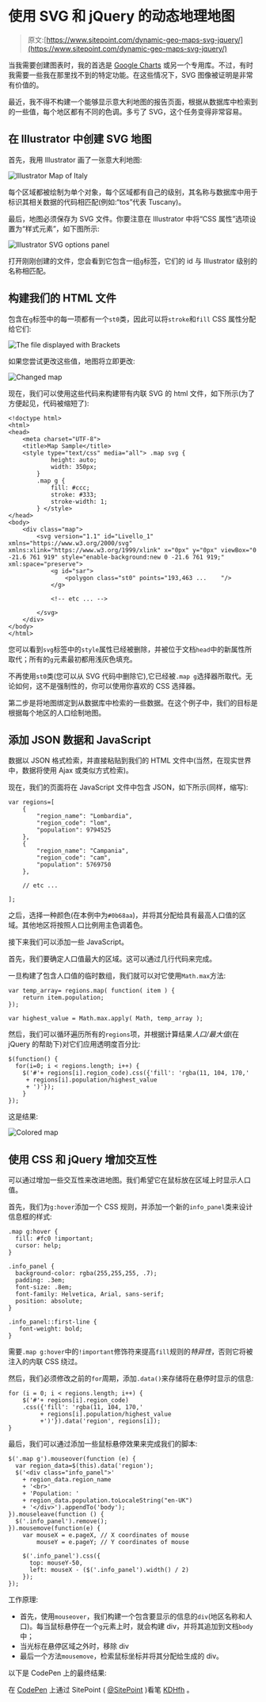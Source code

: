 # 使用 SVG 和 jQuery 的动态地理地图

> 原文:[https://www.sitepoint.com/dynamic-geo-maps-svg-jquery/](https://www.sitepoint.com/dynamic-geo-maps-svg-jquery/)

当我需要创建图表时，我的首选是 [Google Charts](https://developers.google.com/chart/) 或另一个专用库。不过，有时我需要一些我在那里找不到的特定功能。在这些情况下，SVG 图像被证明是非常有价值的。

最近，我不得不构建一个能够显示意大利地图的报告页面，根据从数据库中检索到的一些值，每个地区都有不同的色调。多亏了 SVG，这个任务变得非常容易。

## 在 Illustrator 中创建 SVG 地图

首先，我用 Illustrator 画了一张意大利地图:

![Illustrator Map of Italy](../Images/4f173a929dcc2bb82dd4098753f033e0.png)

每个区域都被绘制为单个对象，每个区域都有自己的级别，其名称与数据库中用于标识其相关数据的代码相匹配(例如:“tos”代表 Tuscany)。

最后，地图必须保存为 SVG 文件。你要注意在 Illustrator 中将“CSS 属性”选项设置为“样式元素”，如下图所示:

![Illustrator SVG options panel](../Images/9792950a42ae579058a4d4e66ffaefac.png)

打开刚刚创建的文件，您会看到它包含一组`g`标签，它们的 id 与 Illustrator 级别的名称相匹配。

## 构建我们的 HTML 文件

包含在`g`标签中的每一项都有一个`st0`类，因此可以将`stroke`和`fill` CSS 属性分配给它们:

![The file displayed with Brackets](../Images/133576a3c1ce63e88bc34d6cd3ec3cc0.png)

如果您尝试更改这些值，地图将立即更改:

![Changed map](../Images/b7f33dabe3f32e3c74fc401107ee158a.png)

现在，我们可以使用这些代码来构建带有内联 SVG 的 html 文件，如下所示(为了方便起见，代码被缩短了):

```
<!doctype html>
<html>
<head>
    <meta charset="UTF-8">
    <title>Map Sample</title>
    <style type="text/css" media="all"> .map svg {
            height: auto;
            width: 350px;
        }
        .map g {
            fill: #ccc;
            stroke: #333;
            stroke-width: 1;
        } </style>
</head>
<body>
    <div class="map">
        <svg version="1.1" id="Livello_1" xmlns="https://www.w3.org/2000/svg" xmlns:xlink="https://www.w3.org/1999/xlink" x="0px" y="0px" viewBox="0 -21.6 761 919" style="enable-background:new 0 -21.6 761 919;" xml:space="preserve">
            <g id="sar">
                <polygon class="st0" points="193,463 ...    "/>
            </g>

            <!-- etc ... -->

        </svg>
    </div>
</body>
</html>
```

您可以看到`svg`标签中的`style`属性已经被删除，并被位于文档`head`中的新属性所取代；所有的`g`元素最初都用浅灰色填充。

不再使用`st0`类(您可以从 SVG 代码中删除它),它已经被`.map g`选择器所取代。无论如何，这不是强制性的，你可以使用你喜欢的 CSS 选择器。

第二步是将地图绑定到从数据库中检索的一些数据。在这个例子中，我们的目标是根据每个地区的人口绘制地图。

## 添加 JSON 数据和 JavaScript

数据以 JSON 格式检索，并直接粘贴到我们的 HTML 文件中(当然，在现实世界中，数据将使用 Ajax 或类似方式检索)。

现在，我们的页面将在 JavaScript 文件中包含 JSON，如下所示(同样，缩写):

```
var regions=[
    {
        "region_name": "Lombardia",
        "region_code": "lom",
        "population": 9794525
    },
    {
        "region_name": "Campania",
        "region_code": "cam",
        "population": 5769750
    },

    // etc ...

];
```

之后，选择一种颜色(在本例中为`#0b68aa`)，并将其分配给具有最高人口值的区域。其他地区将按照人口比例用主色调着色。

接下来我们可以添加一些 JavaScript。

首先，我们要确定人口值最大的区域。这可以通过几行代码来完成。

一旦构建了包含人口值的临时数组，我们就可以对它使用`Math.max`方法:

```
var temp_array= regions.map( function( item ) {
    return item.population;
});

var highest_value = Math.max.apply( Math, temp_array );
```

然后，我们可以循环遍历所有的`regions`项，并根据计算结果*人口/最大值*(在 jQuery 的帮助下)对它们应用透明度百分比:

```
$(function() {
  for(i=0; i < regions.length; i++) {
    $('#'+ regions[i].region_code).css({'fill': 'rgba(11, 104, 170,' 
     + regions[i].population/highest_value 
     + ')'});
    }
});
```

这是结果:

![Colored map](../Images/cd245a00d8c53b68a63b2c09dae9c9a2.png)

## 使用 CSS 和 jQuery 增加交互性

可以通过增加一些交互性来改进地图。我们希望它在鼠标放在区域上时显示人口值。

首先，我们为`g:hover`添加一个 CSS 规则，并添加一个新的`info_panel`类来设计信息框的样式:

```
.map g:hover {
  fill: #fc0 !important;
  cursor: help;
}

.info_panel {
  background-color: rgba(255,255,255, .7);
  padding: .3em;
  font-size: .8em;
  font-family: Helvetica, Arial, sans-serif;
  position: absolute;
}

.info_panel::first-line {
   font-weight: bold;   
}
```

需要`.map g:hover`中的`!important`修饰符来提高`fill`规则的*特异性*，否则它将被注入的内联 CSS 绕过。

然后，我们必须修改之前的`for`周期，添加`.data()`来存储将在悬停时显示的信息:

```
for (i = 0; i < regions.length; i++) {
    $('#'+ regions[i].region_code)
    .css({'fill': 'rgba(11, 104, 170,' 
         + regions[i].population/highest_value 
         +')'}).data('region', regions[i]);
}
```

最后，我们可以通过添加一些鼠标悬停效果来完成我们的脚本:

```
$('.map g').mouseover(function (e) {
  var region_data=$(this).data('region');
  $('<div class="info_panel">' 
    + region_data.region_name 
    + '<br>' 
    + 'Population: ' 
    + region_data.population.toLocaleString("en-UK")
    + '</div>').appendTo('body');
}).mouseleave(function () {
  $('.info_panel').remove();
}).mousemove(function(e) {
    var mouseX = e.pageX, // X coordinates of mouse
        mouseY = e.pageY; // Y coordinates of mouse

    $('.info_panel').css({
      top: mouseY-50,
      left: mouseX - ($('.info_panel').width() / 2)
    });
});
```

工作原理:

*   首先，使用`mouseover`，我们构建一个包含要显示的信息的`div`(地区名称和人口)。每当鼠标悬停在一个`g`元素上时，就会构建 div，并将其追加到文档`body`中；
*   当光标在悬停区域之外时，移除 div
*   最后一个方法`mousemove`，检索鼠标坐标并将其分配给生成的 div。

以下是 CodePen 上的最终结果:

在 [CodePen](http://codepen.io) 上通过 SitePoint ( [@SitePoint](http://codepen.io/SitePoint) )看笔 [KDHfh](http://codepen.io/SitePoint/pen/KDHfh/) 。